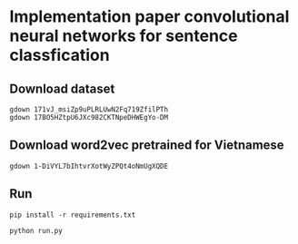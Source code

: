 # Implementation paper convolutional neural networks for sentence classfication

## Download dataset

```
gdown 171vJ_msiZp9uPLRLUwN2Fq719ZfilPTh
gdown 17BO5HZtpU6JXc982CKTNpeDHWEgYo-DM
```

## Download word2vec pretrained for Vietnamese
```
gdown 1-DiVYL7bIhtvrXotWyZPQt4oNmUgXQDE
```
## Run

```
pip install -r requirements.txt

python run.py

```
